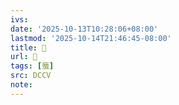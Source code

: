 ```yaml
---
ivs:
date: '2025-10-13T10:28:06+08:00'
lastmod: '2025-10-14T21:46:45-08:00'
title: 􁨴
url: 􁨴
tags: [蜃]
src: DCCV
note:
---
```

